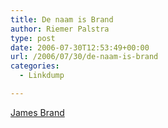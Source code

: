 ```yaml
---
title: De naam is Brand
author: Riemer Palstra
type: post
date: 2006-07-30T12:53:49+00:00
url: /2006/07/30/de-naam-is-brand
categories:
  - Linkdump

---
```

[James Brand][1]

 [1]: http://news.bbc.co.uk/2/hi/uk_news/5228794.stm
